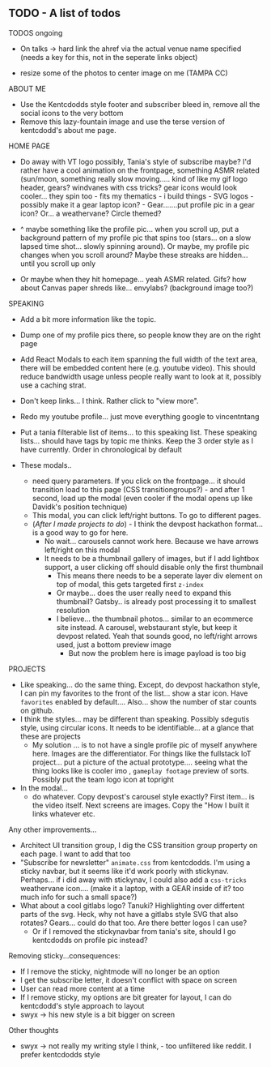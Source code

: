 ## TODO - A list of todos

TODOS ongoing

- On talks -> hard link the ahref via the actual venue name specified (needs a key for this, not in the seperate links object)

- resize some of the photos to center image on me (TAMPA CC)

ABOUT ME

- Use the Kentcdodds style footer and subscriber bleed in, remove all the social icons to the very bottom
- Remove this lazy-fountain image and use the terse version of kentcdodd's about me page. 

HOME PAGE

- Do away with VT logo possibly, Tania's style of subscribe maybe? I'd rather have a cool animation on the frontpage, something ASMR related (sun/moon, something really slow moving..... kind of like my gif logo header, gears? windvanes with css tricks? gear icons would look cooler... they spin too - fits my thematics - i build things - SVG logos - possibly make it a gear laptop icon? - Gear.......put profile pic in a gear icon? Or... a weathervane? Circle themed? 

- ^ maybe something like the profile pic... when you scroll up, put a background pattern of my profile pic that spins too (stars... on a slow lapsed time shot... slowly spinning around). Or maybe, my profile pic changes when you scroll around? Maybe these streaks are hidden... until you scroll up only

- Or maybe when they hit homepage... yeah ASMR related. Gifs? how about Canvas paper shreds like... envylabs? (background image too?)

SPEAKING

- Add a bit more information like the topic.
- Dump one of my profile pics there, so people know they are on the right page
- Add React Modals to each item spanning the full width of the text area, there will be embedded content here (e.g. youtube video). This should reduce bandwidth usage unless people really want to look at it, possibly use a caching strat. 
- Don't keep links... I think. Rather click to "view more".
- Redo my youtube profile... just move everything google to vincentntang
- Put a tania filterable list of items... to this speaking list. These speaking lists... should have tags by topic me thinks. Keep the 3 order style as I have currently. Order in chronological by default

- These modals.. 
  - need query parameters. If you click on the frontpage... it should transition load to this page (CSS transitiongroups?) - and after 1 second, load up the modal (even cooler if the modal opens up like Davidk's position technique)
  - This modal, you can click left/right buttons. To go to different pages.
  - (_After I made projects to do_) - I think the devpost hackathon format... is a good way to go for here.
    - No wait... carousels cannot work here. Because we have arrows left/right on this modal
    - It needs to be a thumbnail gallery of images, but if I add lightbox support, a user clicking off should disable only the first thumbnail
      - This means there needs to be a seperate layer div element on top of modal, this gets targeted first `z-index`
      - Or maybe... does the user really need to expand this thumbnail? Gatsby.. is already post processing it to smallest resolution
      - I believe... the thumbnail photos... similar to an ecommerce site instead. A carousel, webstaurant style, but keep it devpost related. Yeah that sounds good, no left/right arrows used, just a bottom preview image
        - But now the problem here is image payload is too big

PROJECTS

- Like speaking... do the same thing. Except, do devpost hackathon style, I can pin my favorites to the front of the list... show a star icon. Have `favorites` enabled by default.... Also... show the number of star counts on github. 
- I think the styles... may be different than speaking. Possibly sdegutis style, using circular icons. It needs to be identifiable... at a glance that these are projects
  - My solution ... is to not have a single profile pic of myself anywhere here. Images are the differentiator. For things like the fullstack IoT project... put a picture of the actual prototype.... seeing what the thing looks like is cooler imo , `gameplay footage` preview of sorts. Possibly put the team logo icon at topright
- In the modal... 
  - do whatever. Copy devpost's carousel style exactly? First item... is the video itself. Next screens are images. Copy the "How I built it links whatever etc.

Any other improvements...

- Architect UI transition group, I dig the CSS transition group property on each page. I want to add that too
- "Subscribe for newsletter" `animate.css` from kentcdodds. I'm using a sticky navbar, but it seems like it'd work poorly with stickynav. Perhaps...
if i did away with stickynav, I could also add a `css-tricks` weathervane icon.... (make it a laptop, with a GEAR inside of it? too much info for such a small space?)
- What about a cool gitlabs logo? Tanuki? Highlighting over differtent parts of the svg. Heck, why not have a gitlabs style SVG that also rotates? Gears... could do that too. Are there better logos I can use?
  - Or if I removed the stickynavbar from tania's site, should I go kentcdodds on profile pic instead?

Removing sticky...consequences:
- If I remove the sticky, nightmode will no longer be an option
- I get the subscribe letter, it doesn't conflict with space on screen
- User can read more content at a time
- If I remove sticky, my options are bit greater for layout, I can do kentcdodd's style approach to layout
- swyx -> his new style is a bit bigger on screen

Other thoughts
- swyx -> not really my writing style I think, - too unfiltered like reddit. I prefer kentcdodds style

<!-- - **[Dribbble](https://dribbble.com/vincentntang)**: Wannabe designer -->

<!-- #### Promotional

- **[Publications](/publications)** - Blogs I wrote elsewhere
- **[Talks](/talks)** - Podcasts, Conferences, and Meetups
- **[Apperances](/apperances)** - Places I'm featured in
- **[Media](/media)** - Promotional material -->



<!-- - **[DIY](/diy)** - Physical things I've built
- **[Restaurants](/restaurants)** - Did you know I used to design restaurants? -->


